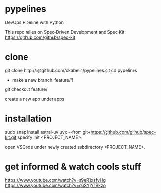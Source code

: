 # pypelines
DevOps Pipeline with Python

This repo relies on Spec-Driven Development and Spec Kit: https://github.com/github/spec-kit

# clone
git clone http://<youruser>:<yourtoken>@github.com/ckabelin/pypelines.git
cd pypelines

- make a new branch 'feature/<whatever>'!

git checkout feature/<whatever>

create a new app under apps

# installation
sudo snap install astral-uv
uvx --from git+https://github.com/github/spec-kit.git specify init <PROJECT_NAME>

open VSCode under newly created subdirectory <PROJECT_NAME>.

# get informed & watch cools stuff
https://www.youtube.com/watch?v=a9eR1xsfvHg
https://www.youtube.com/watch?v=o6SYjY1Bkzo
